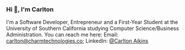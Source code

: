 <h3 display="inline">Hi 👋, I'm Carlton</h1>

<p>I'm a Software Developer, Entrepreneur and a First-Year Student at the University of Southern California studying Computer Science/Business Administration. You can reach me here: Email: <a href="mailto:carlton@charmtechnologies.co">carlton@charmtechnologies.co</a>; LinkedIn: <a href="https://www.linkedin.com/in/carlton-aikins-a34a14226/">@Carlton Aikins</a></p>
